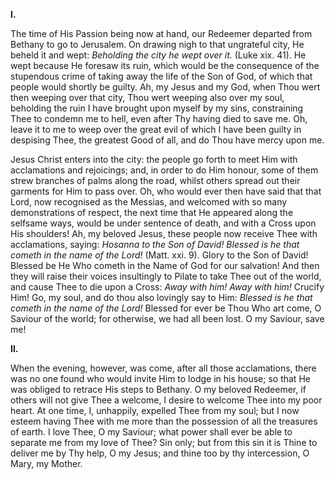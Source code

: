 
**I\.**

The time of His Passion being now at hand, our Redeemer departed from Bethany to go to Jerusalem. On drawing nigh to that ungrateful city, He beheld it and wept: *Beholding the city he wept over it.* (Luke xix. 41). He wept because He foresaw its ruin, which would be the consequence of the stupendous crime of taking away the life of the Son of God, of which that people would shortly be guilty. Ah, my Jesus and my God, when Thou wert then weeping over that city, Thou wert weeping also over my soul, beholding the ruin I have brought upon myself by my sins, constraining Thee to condemn me to hell, even after Thy having died to save me. Oh, leave it to me to weep over the great evil of which I have been guilty in despising Thee, the greatest Good of all, and do Thou have mercy upon me.

Jesus Christ enters into the city: the people go forth to meet Him with acclamations and rejoicings; and, in order to do Him honour, some of them strew branches of palms along the road, whilst others spread out their garments for Him to pass over. Oh, who would ever then have said that that Lord, now recognised as the Messias, and welcomed with so many demonstrations of respect, the next time that He appeared along the selfsame ways, would be under sentence of death, and with a Cross upon His shoulders! Ah, my beloved Jesus, these people now receive Thee with acclamations, saying: *Hosanna to the Son of David! Blessed is he that cometh in the name of the Lord!* (Matt. xxi. 9). Glory to the Son of David! Blessed be He Who cometh in the Name of God for our salvation! And then they will raise their voices insultingly to Pilate to take Thee out of the world, and cause Thee to die upon a Cross: *Away with him! Away with him!* Crucify Him! Go, my soul, and do thou also lovingly say to Him: *Blessed is he that cometh in the name of the Lord!* Blessed for ever be Thou Who art come, O Saviour of the world; for otherwise, we had all been lost. O my Saviour, save me!

**II\.**

When the evening, however, was come, after all those acclamations, there was no one found who would invite Him to lodge in his house; so that He was obliged to retrace His steps to Bethany. O my beloved Redeemer, if others will not give Thee a welcome, I desire to welcome Thee into my poor heart. At one time, I, unhappily, expelled Thee from my soul; but I now esteem having Thee with me more than the possession of all the treasures of earth. I love Thee, O my Saviour; what power shall ever be able to separate me from my love of Thee? Sin only; but from this sin it is Thine to deliver me by Thy help, O my Jesus; and thine too by thy intercession, O Mary, my Mother.

